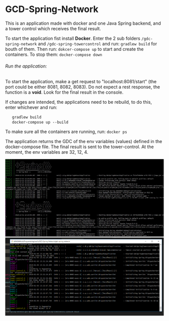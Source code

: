 # GCD-Spring-Network

This is an application made with docker and one Java Spring backend, and a tower control which receives the final result.

To start the application fist install **Docker**.
Enter the 2 sub folders `/gdc-spring-network` and `/gdc-spring-towercontrol` and run: `gradlew build` for bouth of them.
Then run: `dokcer-compose up` to start and create the containers.
To stop them: `docker-compose down`

###### Run the application:
To start the application, make a get request to "localhost:8081/start" (the port could be either 8081, 8082, 8083). Do not expect a rest
response, the function is a **void**. Look for the final result in the console.

If changes are intended, the applications need to be rebuild, to do this, enter whichever and run: 
```
   gradlew build 
   docker-compose up --build
```
To make sure all the containers are running, run: `docker ps`

The application returns the GDC of the env variables (values) defined in the docker-compose file.
The final result is sent to the tower-control. At the moment, the env variables are 32, 12, 4.

![CMD Run](https://github.com/RaulDr/GCD-Spring-Network/blob/master/gdc-spring-network/res_images/Capture.JPG)
![CMD Run FINISH](https://github.com/RaulDr/GCD-Spring-Network/blob/master/gdc-spring-network/res_images/2019-01-05_17h34_46.png)

